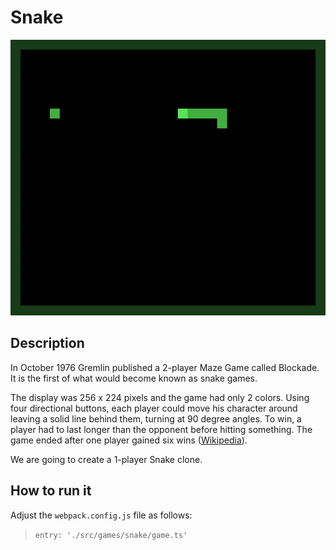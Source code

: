 # Snake

![Snake](/assets/games/snake/README.gif)

## Description

In October 1976 Gremlin published a 2-player Maze Game called Blockade.
It is the first of what would become known as snake games.

The display was 256 x 224 pixels and the game had only 2 colors.
Using four directional buttons, each player could move his character around
leaving a solid line behind them, turning at 90 degree angles. To win, a player
had to last longer than the opponent before hitting something. The game ended
after one player gained six wins ([Wikipedia](https://en.wikipedia.org/wiki/Blockade_(video_game))).

We are going to create a 1-player Snake clone.

## How to run it

Adjust the `webpack.config.js` file as follows:
> `entry: './src/games/snake/game.ts'`
